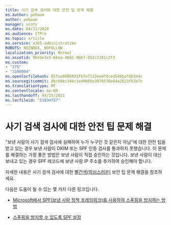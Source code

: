 ```yaml
---
title: 사기 검색 검사에 대한 안전 팁 문제 해결
ms.author: pebaum
author: pebaum
manager: scotv
ms.date: 04/21/2020
ms.audience: ITPro
ms.topic: article
ms.service: o365-administration
ROBOTS: NOINDEX, NOFOLLOW
localization_priority: Normal
ms.assetid: 96ebe3c5-66ea-4662-98b7-052c2181c2f3
ms.custom:
- "275"
- "3100004"
ms.openlocfilehash: 85faa0086935fb7e7132ee9fdced546bafdb344c
ms.sourcegitcommit: 8bc60ec34bc1e40685e3976576e04a2623f63a7c
ms.translationtype: MT
ms.contentlocale: ko-KR
ms.lasthandoff: 04/15/2021
ms.locfileid: "51834737"
---
```

# <a name="troubleshooting-the-safety-tip-for-fraud-detection-checks"></a>사기 검색 검사에 대한 안전 팁 문제 해결

"보낸 사람이 사기 검색 검사에 실패하여 누가 누구인 것 같은지 아님"에 대한 안전 팁을 받고 있는 경우 보낸 사람이 DKIM 또는 SPF 인증 검사를 통과하지 못했습니다. 이 문제를 해결하는 가장 좋은 방법은 보낸 사람이 직접 승인하는 것입니다. 보낸 사람이 대신 보내고 있는 경우 SPF 레코드에 보낸 사람 IP 주소를 추가하여 승인해야 합니다.
  
자세한 내용은 사기 검색 검사에 대한 [빨간색(의심스러운)](https://blogs.msdn.microsoft.com/tzink/2016/11/02/troubleshooting-the-red-suspicious-safety-tip-for-fraud-detection-checks/) 보안 팁 문제 해결을 참조하세요.
  
다음은 도움이 될 수 있는 몇 가지 다른 링크입니다.
  
- [Microsoft에서 SPF(보낸 사람 정책 프레임워크)를 사용하여 스푸핑을 방지하는 방법](https://docs.microsoft.com/microsoft-365/security/office-365-security/how-office-365-uses-spf-to-prevent-spoofing)

- [스푸핑을 방지할 수 있도록 SPF 설정](https://docs.microsoft.com/microsoft-365/security/office-365-security/set-up-spf-in-office-365-to-help-prevent-spoofing)
